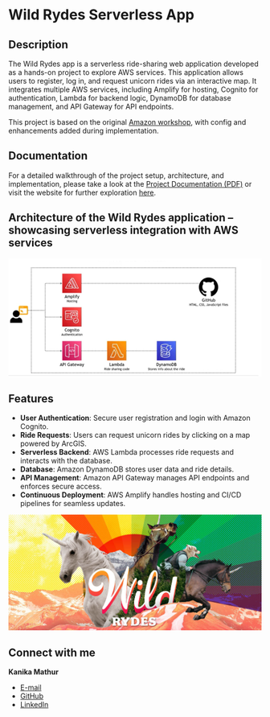 # Wild Rydes Serverless App

## Description
The Wild Rydes app is a serverless ride-sharing web application developed as a hands-on project to explore AWS services. This application allows users to register, log in, and request unicorn rides via an interactive map. It integrates multiple AWS services, including Amplify for hosting, Cognito for authentication, Lambda for backend logic, DynamoDB for database management, and API Gateway for API endpoints.

This project is based on the original [Amazon workshop](https://aws.amazon.com/serverless-workshops/), with config and enhancements added during implementation.

## Documentation
For a detailed walkthrough of the project setup, architecture, and implementation, please take a look at the [Project Documentation (PDF)](WildRydes%20WebApp.pdf) or visit the website for further exploration [here](https://main.d8cjydf59wmga.amplifyapp.com/).

## Architecture of the Wild Rydes application – showcasing serverless integration with AWS services
![Architecture](./architecture.png)

## Features
- **User Authentication**: Secure user registration and login with Amazon Cognito.
- **Ride Requests**: Users can request unicorn rides by clicking on a map powered by ArcGIS.
- **Serverless Backend**: AWS Lambda processes ride requests and interacts with the database.
- **Database**: Amazon DynamoDB stores user data and ride details.
- **API Management**: Amazon API Gateway manages API endpoints and enforces secure access.
- **Continuous Deployment**: AWS Amplify handles hosting and CI/CD pipelines for seamless updates.

![DeployedWebsite](./deployedWebsite.png)

## Connect with me 

**Kanika Mathur**  
- [E-mail](mkanika.90@gmail.com)
- [GitHub](https://github.com/KanikaGenesis)  
- [LinkedIn](https://www.linkedin.com/in/kanika-mathur-083080121)  
